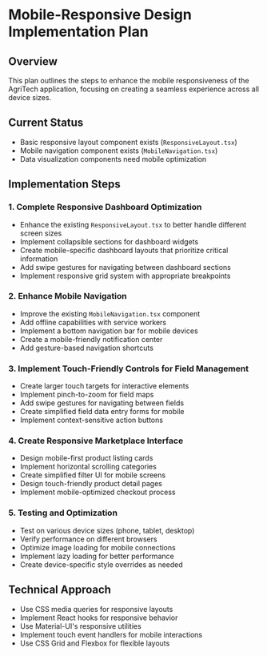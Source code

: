 # Mobile-Responsive Design Implementation Plan

## Overview
This plan outlines the steps to enhance the mobile responsiveness of the AgriTech application, focusing on creating a seamless experience across all device sizes.

## Current Status
- Basic responsive layout component exists (`ResponsiveLayout.tsx`)
- Mobile navigation component exists (`MobileNavigation.tsx`)
- Data visualization components need mobile optimization

## Implementation Steps

### 1. Complete Responsive Dashboard Optimization
- Enhance the existing `ResponsiveLayout.tsx` to better handle different screen sizes
- Implement collapsible sections for dashboard widgets
- Create mobile-specific dashboard layouts that prioritize critical information
- Add swipe gestures for navigating between dashboard sections
- Implement responsive grid system with appropriate breakpoints

### 2. Enhance Mobile Navigation
- Improve the existing `MobileNavigation.tsx` component
- Add offline capabilities with service workers
- Implement a bottom navigation bar for mobile devices
- Create a mobile-friendly notification center
- Add gesture-based navigation shortcuts

### 3. Implement Touch-Friendly Controls for Field Management
- Create larger touch targets for interactive elements
- Implement pinch-to-zoom for field maps
- Add swipe gestures for navigating between fields
- Create simplified field data entry forms for mobile
- Implement context-sensitive action buttons

### 4. Create Responsive Marketplace Interface
- Design mobile-first product listing cards
- Implement horizontal scrolling categories
- Create simplified filter UI for mobile screens
- Design touch-friendly product detail pages
- Implement mobile-optimized checkout process

### 5. Testing and Optimization
- Test on various device sizes (phone, tablet, desktop)
- Verify performance on different browsers
- Optimize image loading for mobile connections
- Implement lazy loading for better performance
- Create device-specific style overrides as needed

## Technical Approach
- Use CSS media queries for responsive layouts
- Implement React hooks for responsive behavior
- Use Material-UI's responsive utilities
- Implement touch event handlers for mobile interactions
- Use CSS Grid and Flexbox for flexible layouts